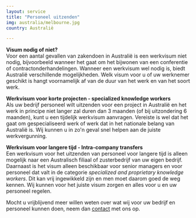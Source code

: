 ```yaml
---
layout: service
title: "Personeel uitzenden"
img: australia/melbourne.jpg
country: Australië

---
```

<p><strong>Visum nodig of niet?</strong><br/>
Voor een aantal gevallen van zakendoen in Australië is een werkvisum niet nodig, bijvoorbeeld wanneer het gaat om het bijwonen van een conferentie of contractonderhandelingen. Wanneer een werkvisum wel nodig is, biedt Australië verschillende mogelijkheden. Welk visum voor u of uw werknemer geschikt is hangt voornamelijk af van de duur van het werk en van het soort werk.
</p>

<p><strong>Werkvisum voor korte projecten - specialized knowledge workers</strong><br/>
Als uw bedrijf personeel wilt uitzenden voor een project in Australië en het werk in principe niet langer zal duren dan 3 maanden (of bij uitzondering 6 maanden), kunt u een tijdelijk werkvisum aanvragen. Vereiste is wel dat het gaat om gespecialiseerd werk of werk dat in het nationale belang van Australië is. Wij kunnen u in zo'n geval snel helpen aan de juiste werkvergunning.
</p>

<p><strong>Werkvisum voor langere tijd - Intra-company transfers</strong><br/>
Een werkvisum voor het uitzenden van personeel voor langere tijd is alleen mogelijk naar een Australisch filiaal of zusterbedrijf van uw eigen bedrijf. Daarnaast is het visum alleen beschikbaar voor senior managers en voor personeel dat valt in de categorie <i>specialized and proprietary knowledge workers</i>. Dit kan vrij ingewikkeld zijn en men moet daarom goed de weg kennen. Wij kunnen voor het juiste visum zorgen en alles voor u en uw personeel regelen.
</p>

<p>Mocht u vrijblijvend meer willen weten over wat wij voor uw bedrijf en personeel kunnen doen, neem dan <a href="{{ site.baseurl }}/contact">contact</a> met ons op.
</p>
